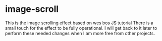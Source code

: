 # image-scroll
This is the image scrolling effect based on wes bos JS tutorial
There is a small touch for the effect to be fully operational. I will get back to it
later to perform these needed changes when I am more free from other projects.
